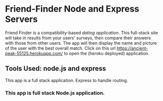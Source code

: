 # Friend-Finder Node and Express Servers

Friend Finder is a compatibility-based _dating application_.  This full-stack site will take in results from your users' surveys, then compare their answers with those from other users. The app will then display the name and picture of the user with the best overall match.
Click on this url https://ancient-peak-55125.herokuapp.com/ to open the (heroku deployed) application.

## Tools Used: node.js and express
This app is a full stack application. 
Express to handle routing.
### This app is full stack Node.js application.  



